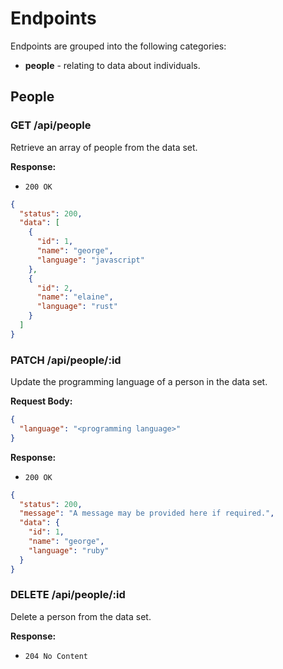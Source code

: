 # Endpoints

Endpoints are grouped into the following categories:

- **people** - relating to data about individuals.

## People

### GET /api/people

Retrieve an array of people from the data set.

**Response:**

- `200 OK`

```json
{
  "status": 200,
  "data": [
    {
      "id": 1,
      "name": "george",
      "language": "javascript"
    },
    {
      "id": 2,
      "name": "elaine",
      "language": "rust"
    }
  ]
}
```

### PATCH /api/people/:id

Update the programming language of a person in the data set.

**Request Body:**

```json
{
  "language": "<programming language>"
}
```

**Response:**

- `200 OK`

```json
{
  "status": 200,
  "message": "A message may be provided here if required.",
  "data": {
    "id": 1,
    "name": "george",
    "language": "ruby"
  }
}
```

### DELETE /api/people/:id

Delete a person from the data set.

**Response:**

- `204 No Content`
